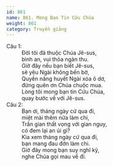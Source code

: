 ```yaml
---
id: 861
name: 861. Mong Bạn Tin Cứu Chúa
weight: 861
category: Truyền giảng
---
```

<dl><dt>Câu 1:</dt><dd data-verse="1">Đời tôi đã thuộc Chúa Jê-sus, <br/>bình an, vui thỏa ngàn thu. <br/>Giờ đây nếu bạn biết Jê-sus, <br/>sẽ yêu Ngài không bến bờ, <br/>Quyền năng huyết Ngài xóa ô dơ, <br/>đừng quên ơn Chúa chuộc mua. <br/>Lòng tôi mong bạn tin Cứu Chúa, <br/>quay bước về với Jê-sus. </dd><dt>Câu 2:</dt><dd data-verse="2">Bạn ơi, tháng ngày cứ qua đi, <br/>miệt mài thêm nữa làm chi, <br/>Trần gian thất vọng với gian nguy, <br/>có đem lại an ủi gì? <br/>Kìa xem tháng ngày cứ qua đi, <br/>bạn mang đau đớn làm chi. <br/>Giờ đây mong bạn suy nghĩ kỹ, <br/>nghe Chúa gọi mau về đi. </dd></dl>
